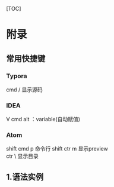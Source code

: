 [TOC]
# 附录

## 常用快捷键

### Typora
cmd  /  显示源码

### IDEA

V   cmd  alt  ：variable(自动赋值)

### Atom
shift cmd p 命令行
shift ctr m 显示preview   
ctr \ 显示目录
<h2 id="1">1.语法实例</h2>

